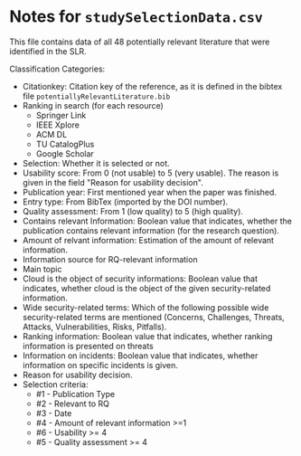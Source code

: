 # Notes for `studySelectionData.csv`

This file contains data of all 48 potentially relevant literature that were identified in the SLR.

Classification Categories:

- Citationkey: Citation key of the reference, as it is defined in the bibtex file `potentiallyRelevantLiterature.bib`
- Ranking in search (for each resource)
  - Springer Link
  - IEEE Xplore 
  - ACM DL 
  - TU CatalogPlus 
  - Google Scholar 
- Selection: Whether it is selected or not.
- Usability score: From 0 (not usable) to 5 (very usable). The reason is given in the field "Reason for usability decision".
- Publication year: First mentioned year when the paper was finished.
- Entry type: From BibTex (imported by the DOI number).
- Quality assessment: From 1 (low quality) to 5 (high quality).
- Contains relevant Information: Boolean value that indicates, whether the publication contains relevant information (for the research question).
- Amount of relvant information: Estimation of the amount of relevant information.
- Information source for RQ-relevant information
- Main topic
- Cloud is the object of security informations: Boolean value that indicates, whether cloud is the object of the given security-related information.
- Wide security-related terms: Which of the following possible wide security-related terms are mentioned (Concerns, Challenges, Threats, Attacks, Vulnerabilities, Risks, Pitfalls).
- Ranking information: Boolean value that indicates, whether ranking information is presented on threats
- Information on incidents: Boolean value that indicates, whether information on specific incidents is given.
- Reason for usability decision.
- Selection criteria:
  - #1 - Publication Type
  - #2 - Relevant to RQ
  - #3 - Date
  - #4 - Amount of relevant information >=1
  - #6 - Usability >= 4
  - #5 - Quality assessment >= 4